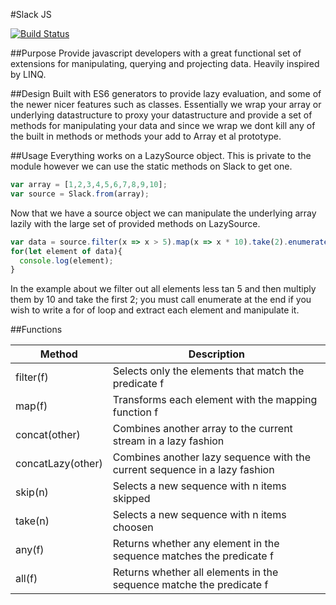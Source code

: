 #Slack JS

[![Build Status](https://travis-ci.org/loosechainsaw/Slack.svg)](https://travis-ci.org/loosechainsaw/Slack)

##Purpose
Provide javascript developers with a great functional set of extensions for manipulating, querying and projecting data. Heavily inspired by LINQ.

##Design
Built with ES6 generators to provide lazy evaluation, and some of the newer nicer features such as classes. Essentially we wrap your array or underlying datastructure to proxy your datastructure and provide a set of methods for manipulating your data and since we wrap we dont kill any of the built in methods or methods your add to Array et al prototype.

##Usage
Everything works on a LazySource object. This is private to the module however we can use the static methods on Slack to get one.

```javascript
var array = [1,2,3,4,5,6,7,8,9,10];
var source = Slack.from(array);
```
Now that we have a source object we can manipulate the underlying array lazily with the large set of provided methods on LazySource.

```javascript
var data = source.filter(x => x > 5).map(x => x * 10).take(2).enumerate();
for(let element of data){
  console.log(element);
}
```
In the example about we filter out all elements less tan 5 and then multiply them by 10 and take the first 2;
you must call enumerate at the end if you wish to write a for of loop and extract each element and manipulate it.

##Functions

|**Method**                       |**Description**                                                                            |
|---------------------------------|-------------------------------------------------------------------------------------------|
| filter(f)                       |Selects only the elements that match the predicate f                                       |
| map(f)                          |Transforms each element with the mapping function f                                        |
| concat(other)                   |Combines another array to the current stream in a lazy fashion                             |
| concatLazy(other)               |Combines another lazy sequence with the current sequence in a lazy fashion                 |
| skip(n)                         |Selects a new sequence with n items skipped                                                |
| take(n)                         |Selects a new sequence with n items choosen                                                |
| any(f)                          |Returns whether any element in the sequence matches the predicate f                        |
| all(f)                          |Returns whether all elements in the sequence matche the predicate f                        |




